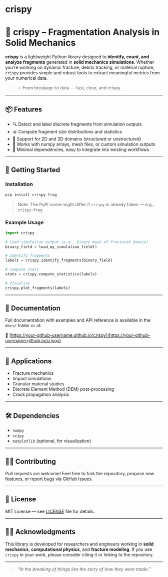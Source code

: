 # crispy
# 🧩 crispy – Fragmentation Analysis in Solid Mechanics

**crispy** is a lightweight Python library designed to **identify, count, and analyze fragments** generated in **solid mechanics simulations**. Whether you're working on dynamic fracture, debris tracking, or material rupture, `crispy` provides simple and robust tools to extract meaningful metrics from your numerical data.

> 💥 From breakage to data — fast, clear, and crispy.

---

## 📦 Features

- 🔍 Detect and label discrete fragments from simulation outputs
- 📊 Compute fragment size distributions and statistics
- 🧱 Support for 2D and 3D domains (structured or unstructured)
- 🧮 Works with numpy arrays, mesh files, or custom simulation outputs
- 🧰 Minimal dependencies, easy to integrate into existing workflows

---

## 🚀 Getting Started

### Installation

```bash
pip install crispy-frag
```

> Note: The PyPI name might differ if `crispy` is already taken — e.g., `crispy-frag`.

### Example Usage

```python
import crispy

# Load simulation output (e.g., binary mask of fractured domain)
binary_field = load_my_simulation_field()

# Identify fragments
labels = crispy.identify_fragments(binary_field)

# Compute stats
stats = crispy.compute_statistics(labels)

# Visualize
crispy.plot_fragments(labels)
```

---

## 📘 Documentation

Full documentation with examples and API reference is available in the `docs/` folder or at:

📎 [https://your-github-username.github.io/crispy](https://your-github-username.github.io/crispy)

---

## 🔬 Applications

- Fracture mechanics
- Impact simulations
- Granular material studies
- Discrete Element Method (DEM) post-processing
- Crack propagation analysis

---

## 🛠 Dependencies

- `numpy`
- `scipy`
- `matplotlib` (optional, for visualization)

---

## 🧑‍💻 Contributing

Pull requests are welcome! Feel free to fork the repository, propose new features, or report bugs via GitHub Issues.

---

## 📄 License

MIT License — see [LICENSE](LICENSE) file for details.

---

## 👨‍🏫 Acknowledgments

This library is developed for researchers and engineers working in **solid mechanics**, **computational physics**, and **fracture modeling**. If you use `crispy` in your work, please consider citing it or linking to the repository.

---

> _“In the breaking of things lies the story of how they were made.”_
